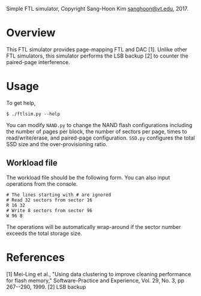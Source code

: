 Simple FTL simulator, Copyright Sang-Hoon Kim <sanghoon@vt.edu>, 2017.

# Overview

This FTL simulator provides page-mapping FTL and DAC [1]. Unlike other FTL simulators, this simulator performs the LSB backup [2] to counter the paired-page interference.


# Usage
To get help,

    $ ./ftlsim.py --help

You can modify `NAND.py` to change the NAND flash configurations including the number of pages per block, the number of sectors per page, times to read/write/erase, and paired-page configuration. `SSD.py` configures the total SSD size and the over-provisioning ratio.

## Workload file
The workload file should be the following form. You can also input operations from the console.

	# The lines starting with # are ignored
	# Read 32 sectors from sector 16
	R 16 32
	# Write 8 sectors from sector 96
	W 96 8

The operations will be automatically wrap-around if the sector number exceeds the total storage size.

# References

 [1] Mei-Ling et al., "Using data clustering to improve cleaning performance for flash memory," Software-Practice and Experience, Vol. 29, No. 3, pp 267--290, 1999.
 [2] LSB backup
